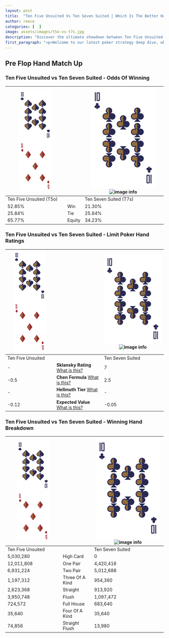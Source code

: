```yaml
---
layout: post
title:  "Ten Five Unsuited Vs Ten Seven Suited | Which Is The Better Hand In Poker? A Complete Guide"
author: reece
categories: [  ]
image: assets/images/t5o-vs-t7s.jpg
description: "Discover the ultimate showdown between Ten Five Unsuited and Ten Seven Suited in poker! Uncover the odds, strategies, and scenarios where one hand triumphs over the other. Get ready to up your poker game with this thrilling analysis."
first_paragraph: "<p>Welcome to our latest poker strategy deep dive, where we're pitting two distinct hands against each other in a high-stakes showdown: Ten Five Unsuited vs Ten Seven Suited.</p><p>In the dynamic world of poker, every decision counts, and knowing which hand holds the upper hand is key to your success at the table.</p><p>In this article, we'll dissect these two hands, explore the scenarios where one dominates the other, and equip you with the knowledge to make strategic choices that can tip the odds in your favor.</p><p>Get ready to unravel the intriguing dynamics of these poker hands and elevate your game to new heights.</p>"
---
```




[comment]: # (sp0)

## Pre Flop Hand Match Up

<div class="table hand-ratings" markdown="1"> 



### Ten Five Unsuited vs Ten Seven Suited - Odds Of Winning


    
| ![image info](assets/images/hand1/T.png) ![image info](assets/images/hand1/5o.png) |  | ![image info](assets/images/hand2/T.png) ![image info](assets/images/hand2/7s.png) |
| -------- | -------- | -------- |
| Ten Five Unsuited (T5o) |  | Ten Seven Suited (T7s) |
| 52.85% | Win | 21.30% |
| 25.84% | Tie | 25.84% |
| 65.77% | Equity | 34.23% |




[comment]: # (sp1)



### Ten Five Unsuited vs Ten Seven Suited - Limit Poker Hand Ratings


    
| ![image info](assets/images/hand1/T.png) ![image info](assets/images/hand1/5o.png) |  | ![image info](assets/images/hand2/T.png) ![image info](assets/images/hand2/7s.png) |
| -------- | -------- | -------- |
| Ten Five Unsuited |  | Ten Seven Suited |
| - | **Sklansky Rating** [What is this?](/sklansky-rating-explained) | 7 |
| -0.5 | **Chen Formula** [What is this?](/chen-formula-explained) | 2.5 |
| - | **Hellmuth Tier** [What is this?](/Hellmuth-tier-explained) | - |
| -0.12 | **Expected Value** [What is this?](/expected-value-explained) | -0.05 |




[comment]: # (sp2)



### Ten Five Unsuited vs Ten Seven Suited - Winning Hand Breakdown


    
| ![image info](assets/images/hand1/T.png) ![image info](assets/images/hand1/5o.png) |  | ![image info](assets/images/hand2/T.png) ![image info](assets/images/hand2/7s.png) |
| -------- | -------- | -------- |
| Ten Five Unsuited |  | Ten Seven Suited |
| 5,030,280 | High Card | 0 |
| 12,011,808 | One Pair | 4,420,416 |
| 6,931,224 | Two Pair | 5,012,688 |
| 1,197,312 | Three Of A Kind | 954,360 |
| 2,623,368 | Straight | 913,920 |
| 3,950,748 | Flush | 1,097,472 |
| 724,572 | Full House | 683,640 |
| 35,640 | Four Of A Kind | 35,640 |
| 74,856 | Straight Flush | 13,980 |




[comment]: # (sp3)



</div>

[comment]: # (sp4)



[comment]: # (sp5)

